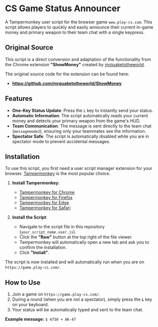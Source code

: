 # CS Game Status Announcer

A Tampermonkey user script for the browser game `www.play-cs.com`. This script allows players to quickly and easily announce their current in-game money and primary weapon to their team chat with a single keypress.

## Original Source

This script is a direct conversion and adaptation of the functionality from the Chrome extension **"ShowMoney"** created by [mrquaketotheworld](https://github.com/mrquaketotheworld).

The original source code for the extension can be found here:
*   **https://github.com/mrquaketotheworld/ShowMoney**

## Features

*   **One-Key Status Update**: Press the `L` key to instantly send your status.
*   **Automatic Information**: The script automatically reads your current money and detects your primary weapon from the game's HUD.
*   **Team Communication**: The message is sent directly to the team chat (`messagemode2`), ensuring only your teammates see the information.
*   **Spectator Safe**: The script is automatically disabled while you are in spectator mode to prevent accidental messages.

## Installation

To use this script, you first need a user script manager extension for your browser. [Tampermonkey](https://www.tampermonkey.net/) is the most popular choice.

1.  **Install Tampermonkey**:
    *   [Tampermonkey for Chrome](https://chrome.google.com/webstore/detail/tampermonkey/dhdgffkkebhmkfjojejmpbldmpobfkfo)
    *   [Tampermonkey for Firefox](https://addons.mozilla.org/en-US/firefox/addon/tampermonkey/)
    *   [Tampermonkey for Edge](https://microsoftedge.microsoft.com/addons/detail/tampermonkey/iikmkjmpaadaobahmlepeloendndfphd)
    *   [Tampermonkey for Safari](https://apps.apple.com/us/app/tampermonkey/id1482490089)

2.  **Install the Script**:
    *   Navigate to the script file in this repository (`your_script_name.user.js`).
    *   Click the **"Raw"** button at the top right of the file viewer.
    *   Tampermonkey will automatically open a new tab and ask you to confirm the installation.
    *   Click **"Install"**.

The script is now installed and will automatically run when you are on `https://game.play-cs.com/`.

## How to Use

1.  Join a game on `https://game.play-cs.com/`.
2.  During a round (when you are not a spectator), simply press the **`L`** key on your keyboard.
3.  Your status will be automatically typed and sent to the team chat.

**Example message:** `$ 4750 + AK-47`

